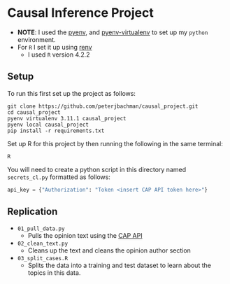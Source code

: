 # Causal Inference Project

- **NOTE**: I used the [pyenv](https://github.com/pyenv/pyenv), and
[pyenv-virtualenv](https://github.com/pyenv/pyenv-virtualenv) to set up my
`python` environment.
- For `R` I set it up using [renv](https://github.com/rstudio/renv/)
  - I used `R` version 4.2.2

## Setup

To run this first set up the project as follows:

```shell
git clone https://github.com/peterjbachman/causal_project.git
cd causal_project
pyenv virtualenv 3.11.1 causal_project
pyenv local causal_project
pip install -r requirements.txt
```

Set up R for this project by then running the following in the same terminal:

```shell
R
```

You will need to create a python script in this directory named `secrets_cl.py`
formatted as follows:

```python
api_key = {"Authorization": "Token <insert CAP API token here>"}
```

## Replication

- `01_pull_data.py`
  - Pulls the opinion text using the [CAP API](https://case.law/)
- `02_clean_text.py`
  - Cleans up the text and cleans the opinion author section
- `03_split_cases.R`
  - Splits the data into a training and test dataset to learn about the topics
    in this data.